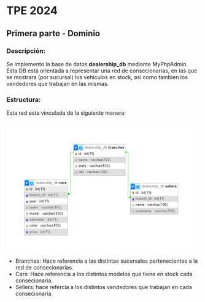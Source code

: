 # TPE 2024

## Primera parte - Dominio

### Descripción:
Se implemento la base de datos **dealership_db** mediante MyPhpAdmin. Esta DB está orientada a representar una red de consecionarias, en las que se mostrara (por sucursal) los vehiculos en stock, asi como tambien los vendedores que trabajan en las mismas.

### Estructura:
Esta red esta vinculada de la siguiente manera:

![Database diagram](./model.PNG)

- Branches: Hace referencia a las distintas sucursales pertenecientes a la red de consecionarias.
- Cars: Hace referencia a los distintos modelos que tiene en stock cada consecionaria.
- Sellers: hace refercia a los distintos vendedores que trabajan en cada consecionaria.
